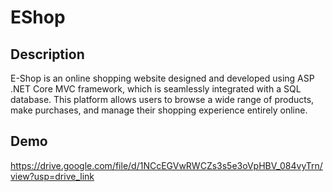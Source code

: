# EShop

## Description
E-Shop is an online shopping website designed and developed using ASP .NET Core MVC framework, which is seamlessly integrated with a SQL database. This platform allows users to browse a wide range of products, make purchases, and manage their shopping experience entirely online.

## Demo
https://drive.google.com/file/d/1NCcEGVwRWCZs3s5e3oVpHBV_084vyTrn/view?usp=drive_link
